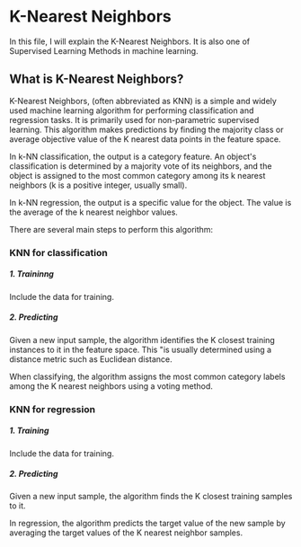 K-Nearest Neighbors
===================
In this file, I will explain the K-Nearest Neighbors. It is also one of Supervised Learning Methods in machine learning.

What is K-Nearest Neighbors?
--------------------------
K-Nearest Neighbors, (often abbreviated as KNN) is a simple and widely used machine learning algorithm for performing classification and regression tasks. It is primarily used for non-parametric supervised learning. This algorithm makes predictions by finding the majority class or average objective value of the K nearest data points in the feature space. 

In k-NN classification, the output is a category feature. An object's classification is determined by a majority vote of its neighbors, and the object is assigned to the most common category among its k nearest neighbors (k is a positive integer, usually small).

In k-NN regression, the output is a specific value for the object. The value is the average of the k nearest neighbor values.

There are several main steps to perform this algorithm:

### KNN for classification
##### 1. Traininng
Include the data for training.
##### 2. Predicting
Given a new input sample, the algorithm identifies the K closest training instances to it in the feature space. This "is usually determined using a distance metric such as Euclidean distance.

When classifying, the algorithm assigns the most common category labels among the K nearest neighbors using a voting method.
### KNN for regression
##### 1. Training
Include the data for training.
##### 2. Predicting
Given a new input sample, the algorithm finds the K closest training samples to it.

In regression, the algorithm predicts the target value of the new sample by averaging the target values of the K nearest neighbor samples.
